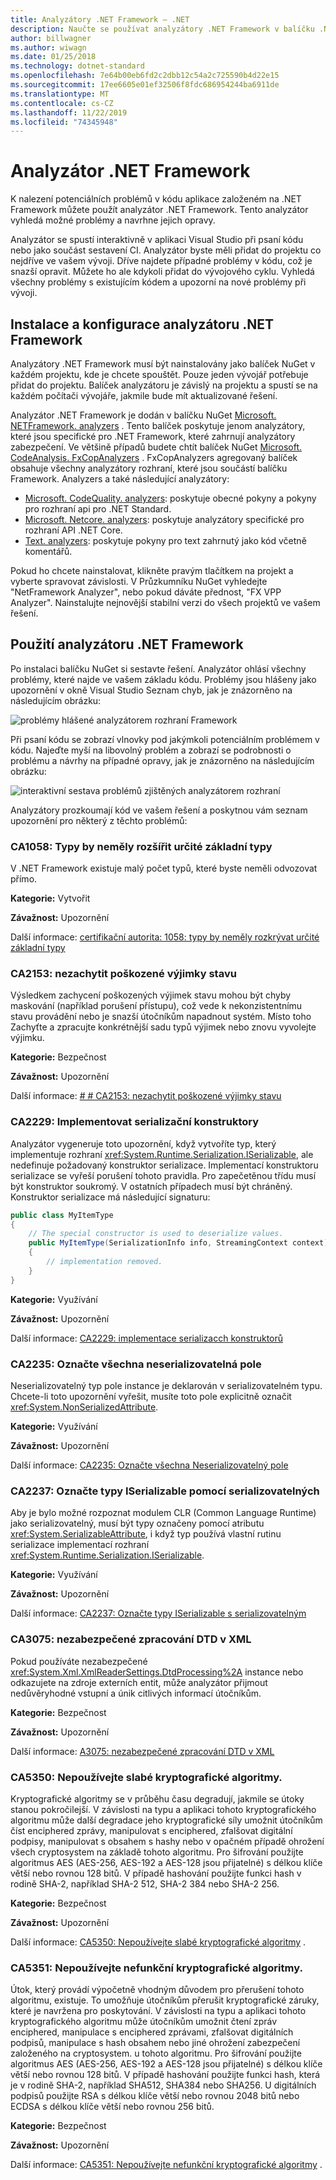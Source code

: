 ```yaml
---
title: Analyzátory .NET Framework – .NET
description: Naučte se používat analyzátory .NET Framework v balíčku .NET Framework Analyzer k hledání a adresování rizik zabezpečení.
author: billwagner
ms.author: wiwagn
ms.date: 01/25/2018
ms.technology: dotnet-standard
ms.openlocfilehash: 7e64b00eb6fd2c2dbb12c54a2c725590b4d22e15
ms.sourcegitcommit: 17ee6605e01ef32506f8fdc686954244ba6911de
ms.translationtype: MT
ms.contentlocale: cs-CZ
ms.lasthandoff: 11/22/2019
ms.locfileid: "74345948"
---
```

# <a name="the-net-framework-analyzer"></a>Analyzátor .NET Framework

K nalezení potenciálních problémů v kódu aplikace založeném na .NET Framework můžete použít analyzátor .NET Framework. Tento analyzátor vyhledá možné problémy a navrhne jejich opravy.

Analyzátor se spustí interaktivně v aplikaci Visual Studio při psaní kódu nebo jako součást sestavení CI. Analyzátor byste měli přidat do projektu co nejdříve ve vašem vývoji. Dříve najdete případné problémy v kódu, což je snazší opravit. Můžete ho ale kdykoli přidat do vývojového cyklu. Vyhledá všechny problémy s existujícím kódem a upozorní na nové problémy při vývoji.

## <a name="installing-and-configuring-the-net-framework-analyzer"></a>Instalace a konfigurace analyzátoru .NET Framework

Analyzátory .NET Framework musí být nainstalovány jako balíček NuGet v každém projektu, kde je chcete spouštět. Pouze jeden vývojář potřebuje přidat do projektu. Balíček analyzátoru je závislý na projektu a spustí se na každém počítači vývojáře, jakmile bude mít aktualizované řešení.

Analyzátor .NET Framework je dodán v balíčku NuGet [Microsoft. NETFramework. analyzers](https://www.nuget.org/packages/Microsoft.NetFramework.Analyzers/) . Tento balíček poskytuje jenom analyzátory, které jsou specifické pro .NET Framework, které zahrnují analyzátory zabezpečení. Ve většině případů budete chtít balíček NuGet [Microsoft. CodeAnalysis. FxCopAnalyzers](https://www.nuget.org/packages/Microsoft.CodeAnalysis.FxCopAnalyzers) . FxCopAnalyzers agregovaný balíček obsahuje všechny analyzátory rozhraní, které jsou součástí balíčku Framework. Analyzers a také následující analyzátory:

- [Microsoft. CodeQuality. analyzers](https://www.nuget.org/packages/Microsoft.CodeQuality.Analyzers): poskytuje obecné pokyny a pokyny pro rozhraní api pro .NET Standard.
- [Microsoft. Netcore. analyzers](https://www.nuget.org/packages/Microsoft.NetCore.Analyzers): poskytuje analyzátory specifické pro rozhraní API .NET Core.
- [Text. analyzers](https://www.nuget.org/packages/Text.Analyzers): poskytuje pokyny pro text zahrnutý jako kód včetně komentářů.

Pokud ho chcete nainstalovat, klikněte pravým tlačítkem na projekt a vyberte spravovat závislosti.
V Průzkumníku NuGet vyhledejte "NetFramework Analyzer", nebo pokud dáváte přednost, "FX VPP Analyzer". Nainstalujte nejnovější stabilní verzi do všech projektů ve vašem řešení.

## <a name="using-the-net-framework-analyzer"></a>Použití analyzátoru .NET Framework

Po instalaci balíčku NuGet si sestavte řešení. Analyzátor ohlásí všechny problémy, které najde ve vašem základu kódu. Problémy jsou hlášeny jako upozornění v okně Visual Studio Seznam chyb, jak je znázorněno na následujícím obrázku:

![problémy hlášené analyzátorem rozhraní Framework](./media/framework-analyzers-2.png)

Při psaní kódu se zobrazí vlnovky pod jakýmkoli potenciálním problémem v kódu.
Najeďte myší na libovolný problém a zobrazí se podrobnosti o problému a návrhy na případné opravy, jak je znázorněno na následujícím obrázku:

![interaktivní sestava problémů zjištěných analyzátorem rozhraní](./media/framework-analyzers-1.png)

Analyzátory prozkoumají kód ve vašem řešení a poskytnou vám seznam upozornění pro některý z těchto problémů:

### <a name="ca1058-types-should-not-extend-certain-base-types"></a>CA1058: Typy by neměly rozšířit určité základní typy

V .NET Framework existuje malý počet typů, které byste neměli odvozovat přímo. 

**Kategorie:** Vytvořit

**Závažnost:** Upozornění

Další informace: [certifikační autorita: 1058: typy by neměly rozkrývat určité základní typy](/visualstudio/code-quality/ca1058-types-should-not-extend-certain-base-types)

### <a name="ca2153-do-not-catch-corrupted-state-exceptions"></a>CA2153: nezachytit poškozené výjimky stavu

Výsledkem zachycení poškozených výjimek stavu mohou být chyby maskování (například porušení přístupu), což vede k nekonzistentnímu stavu provádění nebo je snazší útočníkům napadnout systém. Místo toho Zachyťte a zpracujte konkrétnější sadu typů výjimek nebo znovu vyvolejte výjimku.

**Kategorie:** Bezpečnost

**Závažnost:** Upozornění

Další informace: [# # CA2153: nezachytit poškozené výjimky stavu](/visualstudio/code-quality/ca2153-avoid-handling-corrupted-state-exceptions)

### <a name="ca2229-implement-serialization-constructors"></a>CA2229: Implementovat serializační konstruktory

Analyzátor vygeneruje toto upozornění, když vytvoříte typ, který implementuje rozhraní <xref:System.Runtime.Serialization.ISerializable>, ale nedefinuje požadovaný konstruktor serializace. Implementací konstruktoru serializace se vyřeší porušení tohoto pravidla. Pro zapečetěnou třídu musí být konstruktor soukromý. V ostatních případech musí být chráněný. Konstruktor serializace má následující signaturu:

```csharp
public class MyItemType
{
    // The special constructor is used to deserialize values.
    public MyItemType(SerializationInfo info, StreamingContext context)
    {
        // implementation removed.
    }
}
```

**Kategorie:** Využívání

**Závažnost:** Upozornění

Další informace: [CA2229: implementace serializacch konstruktorů](/visualstudio/code-quality/ca2229-implement-serialization-constructors)

### <a name="ca2235-mark-all-non-serializable-fields"></a>CA2235: Označte všechna neserializovatelná pole

Neserializovatelný typ pole instance je deklarován v serializovatelném typu. Chcete-li toto upozornění vyřešit, musíte toto pole explicitně označit <xref:System.NonSerializedAttribute>.

**Kategorie:** Využívání

**Závažnost:** Upozornění

Další informace: [CA2235: Označte všechna Neserializovatelný pole](/visualstudio/code-quality/ca2235-mark-all-non-serializable-fields)

### <a name="ca2237-mark-iserializable-types-with-serializable"></a>CA2237: Označte typy ISerializable pomocí serializovatelných

Aby je bylo možné rozpoznat modulem CLR (Common Language Runtime) jako serializovatelný, musí být typy označeny pomocí atributu <xref:System.SerializableAttribute>, i když typ používá vlastní rutinu serializace implementací rozhraní <xref:System.Runtime.Serialization.ISerializable>.

**Kategorie:** Využívání

**Závažnost:** Upozornění

Další informace: [CA2237: Označte typy ISerializable s serializovatelným](/visualstudio/code-quality/ca2237-mark-iserializable-types-with-serializableattribute)

### <a name="ca3075-insecure-dtd-processing-in-xml"></a>CA3075: nezabezpečené zpracování DTD v XML

Pokud používáte nezabezpečené <xref:System.Xml.XmlReaderSettings.DtdProcessing%2A> instance nebo odkazujete na zdroje externích entit, může analyzátor přijmout nedůvěryhodné vstupní a únik citlivých informací útočníkům.  

**Kategorie:** Bezpečnost

**Závažnost:** Upozornění

Další informace: [A3075: nezabezpečené zpracování DTD v XML](/visualstudio/code-quality/ca2237-mark-iserializable-types-with-serializableattribute)

### <a name="ca5350-do-not-use-weak-cryptographic-algorithms"></a>CA5350: Nepoužívejte slabé kryptografické algoritmy.

Kryptografické algoritmy se v průběhu času degradují, jakmile se útoky stanou pokročilejší. V závislosti na typu a aplikaci tohoto kryptografického algoritmu může další degradace jeho kryptografické síly umožnit útočníkům číst enciphered zprávy, manipulovat s enciphered, zfalšovat digitální podpisy, manipulovat s obsahem s hashy nebo v opačném případě ohrožení všech cryptosystem na základě tohoto algoritmu. Pro šifrování použijte algoritmus AES (AES-256, AES-192 a AES-128 jsou přijatelné) s délkou klíče větší nebo rovnou 128 bitů. V případě hashování použijte funkci hash v rodině SHA-2, například SHA-2 512, SHA-2 384 nebo SHA-2 256.

**Kategorie:** Bezpečnost

**Závažnost:** Upozornění

Další informace: [CA5350: Nepoužívejte slabé kryptografické algoritmy](/visualstudio/code-quality/ca5350-do-not-use-weak-cryptographic-algorithms) .

### <a name="ca5351-do-not-use-broken-cryptographic-algorithms"></a>CA5351: Nepoužívejte nefunkční kryptografické algoritmy.

Útok, který provádí výpočetně vhodným důvodem pro přerušení tohoto algoritmu, existuje. To umožňuje útočníkům přerušit kryptografické záruky, které je navržena pro poskytování. V závislosti na typu a aplikaci tohoto kryptografického algoritmu může útočníkům umožnit čtení zpráv enciphered, manipulace s enciphered zprávami, zfalšovat digitálních podpisů, manipulace s hash obsahem nebo jiné ohrožení zabezpečení založeného na cryptosystem. u tohoto algoritmu. Pro šifrování použijte algoritmus AES (AES-256, AES-192 a AES-128 jsou přijatelné) s délkou klíče větší nebo rovnou 128 bitů. V případě hashování použijte funkci hash, která je v rodině SHA-2, například SHA512, SHA384 nebo SHA256. U digitálních podpisů použijte RSA s délkou klíče větší nebo rovnou 2048 bitů nebo ECDSA s délkou klíče větší nebo rovnou 256 bitů.

**Kategorie:** Bezpečnost

**Závažnost:** Upozornění

Další informace: [CA5351: Nepoužívejte nefunkční kryptografické algoritmy](/visualstudio/code-quality/ca5351) .
